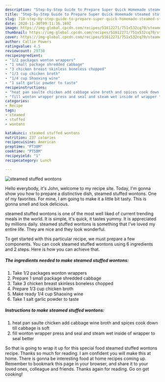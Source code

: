 ```yaml
---
description: "Step-by-Step Guide to Prepare Super Quick Homemade steamed stuffed wontons"
title: "Step-by-Step Guide to Prepare Super Quick Homemade steamed stuffed wontons"
slug: 718-step-by-step-guide-to-prepare-super-quick-homemade-steamed-stuffed-wontons
date: 2020-11-30T09:11:16.169Z
image: https://img-global.cpcdn.com/recipes/51612271/751x532cq70/steamed-stuffed-wontons-recipe-main-photo.jpg
thumbnail: https://img-global.cpcdn.com/recipes/51612271/751x532cq70/steamed-stuffed-wontons-recipe-main-photo.jpg
cover: https://img-global.cpcdn.com/recipes/51612271/751x532cq70/steamed-stuffed-wontons-recipe-main-photo.jpg
author: Callie Powers
ratingvalue: 4.5
reviewcount: 29738
recipeingredient:
- "1/2 packages wonton wrappers"
- "1 small package shredded cabbage"
- "3 chicken breast skinless boneless chopped"
- "1/3 cup chicken broth"
- "1/4 cup Shaoxing wine"
- "1 salt garlic powder to taste"
recipeinstructions:
- "heat pan saulte chicken add cabbage wine broth and spices cook down till cabbage is soft"
- "fill wonton wrapper press and seal and steam wet inside of wrapper to seal better"
categories:
- Recipe
tags:
- steamed
- stuffed
- wontons

katakunci: steamed stuffed wontons 
nutrition: 237 calories
recipecuisine: American
preptime: "PT30M"
cooktime: "PT58M"
recipeyield: "1"
recipecategory: Lunch

---
```



![steamed stuffed wontons](https://img-global.cpcdn.com/recipes/51612271/751x532cq70/steamed-stuffed-wontons-recipe-main-photo.jpg)

Hello everybody, it's John, welcome to my recipe site. Today, I'm gonna show you how to prepare a distinctive dish, steamed stuffed wontons. One of my favorites. For mine, I am going to make it a little bit tasty. This is gonna smell and look delicious.

steamed stuffed wontons is one of the most well liked of current trending meals in the world. It is simple, it's quick, it tastes yummy. It is appreciated by millions daily. steamed stuffed wontons is something that I've loved my entire life. They are nice and they look wonderful.




To get started with this particular recipe, we must prepare a few components. You can cook steamed stuffed wontons using 6 ingredients and 2 steps. Here is how you can achieve that.

<!--inarticleads1-->

##### The ingredients needed to make steamed stuffed wontons:

1. Take 1/2 packages wonton wrappers
1. Prepare 1 small package shredded cabbage
1. Take 3 chicken breast skinless boneless chopped
1. Prepare 1/3 cup chicken broth
1. Make ready 1/4 cup Shaoxing wine
1. Take 1 salt garlic powder to taste




<!--inarticleads2-->

##### Instructions to make steamed stuffed wontons:

1. heat pan saulte chicken add cabbage wine broth and spices cook down till cabbage is soft
1. fill wonton wrapper press and seal and steam wet inside of wrapper to seal better




So that is going to wrap it up for this special food steamed stuffed wontons recipe. Thanks so much for reading. I am confident you will make this at home. There is gonna be interesting food at home recipes coming up. Remember to bookmark this page in your browser, and share it to your loved ones, colleague and friends. Thanks again for reading. Go on get cooking!
